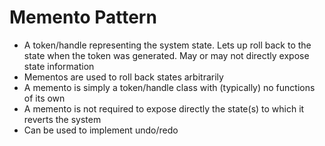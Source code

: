 # Memento Pattern
- A token/handle representing the system state. Lets up roll back to the state when the token was generated. May or may not directly expose state information
- Mementos are used to roll back states arbitrarily
- A memento is simply a token/handle class with (typically) no functions of its own
- A memento is not required to expose directly the state(s) to which it reverts the system
- Can be used to implement undo/redo
